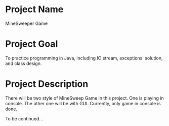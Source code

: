 Project Name
=============
MineSweeper Game

Project Goal
=============
To practice programming in Java, including IO stream, exceptions' solution, and class design.

Project Description
====================
There will be two style of MineSweep Game in this project. One is playing in console. The other one will be with GUI.
Currently, only game in console is done.


To be continued...
